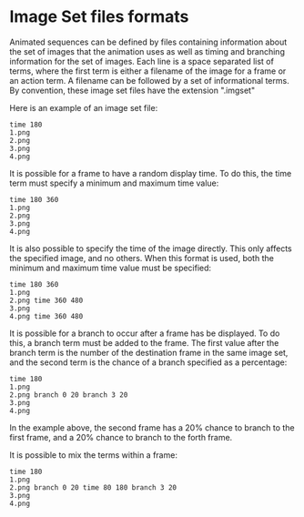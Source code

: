Image Set files formats
=======================

Animated sequences can be defined by files containing information about
the set of images that the animation uses as well as timing and branching
information for the set of images.  Each line is a space separated list of
terms, where the first term is either a filename of the image for a frame
or an action term.  A filename can be followed by a set of informational
terms.  By convention, these image set files have the extension ".imgset"

Here is an example of an image set file:

~~~~~~~~~~~~~~~~~~~~~~~~~~~~~~~~~~~~~~~~
time 180
1.png
2.png
3.png
4.png
~~~~~~~~~~~~~~~~~~~~~~~~~~~~~~~~~~~~~~~~

It is possible for a frame to have a random display time.  To do this,
the time term must specify a minimum and maximum time value:

~~~~~~~~~~~~~~~~~~~~~~~~~~~~~~~~~~~~~~~~
time 180 360
1.png
2.png
3.png
4.png
~~~~~~~~~~~~~~~~~~~~~~~~~~~~~~~~~~~~~~~~

It is also possible to specify the time of the image directly.  This only
affects the specified image, and no others.  When this format is used, both
the minimum and maximum time value must be specified:

~~~~~~~~~~~~~~~~~~~~~~~~~~~~~~~~~~~~~~~~
time 180 360
1.png
2.png time 360 480
3.png
4.png time 360 480
~~~~~~~~~~~~~~~~~~~~~~~~~~~~~~~~~~~~~~~~

It is possible for a branch to occur after a frame has be displayed.  To
do this, a branch term must be added to the frame.  The first value after
the branch term is the number of the destination frame in the same image
set, and the second term is the chance of a branch specified as a percentage:

~~~~~~~~~~~~~~~~~~~~~~~~~~~~~~~~~~~~~~~~
time 180 
1.png
2.png branch 0 20 branch 3 20 
3.png
4.png
~~~~~~~~~~~~~~~~~~~~~~~~~~~~~~~~~~~~~~~~

In the example above, the second frame has a 20% chance to branch to the
first frame, and a 20% chance to branch to the forth frame.

It is possible to mix the terms within a frame:

~~~~~~~~~~~~~~~~~~~~~~~~~~~~~~~~~~~~~~~~
time 180 
1.png
2.png branch 0 20 time 80 180 branch 3 20
3.png
4.png
~~~~~~~~~~~~~~~~~~~~~~~~~~~~~~~~~~~~~~~~

